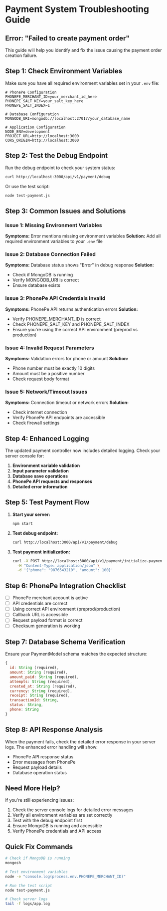# Payment System Troubleshooting Guide

## Error: "Failed to create payment order"

This guide will help you identify and fix the issue causing the payment order creation failure.

## Step 1: Check Environment Variables

Make sure you have all required environment variables set in your `.env` file:

```env
# PhonePe Configuration
PHONEPE_MERCHANT_ID=your_merchant_id_here
PHONEPE_SALT_KEY=your_salt_key_here
PHONEPE_SALT_INDEX=1

# Database Configuration
MONGODB_URI=mongodb://localhost:27017/your_database_name

# Application Configuration
NODE_ENV=development
PROJECT_URL=http://localhost:3000
CORS_ORIGIN=http://localhost:3000
```

## Step 2: Test the Debug Endpoint

Run the debug endpoint to check your system status:

```bash
curl http://localhost:3000/api/v1/payment/debug
```

Or use the test script:
```bash
node test-payment.js
```

## Step 3: Common Issues and Solutions

### Issue 1: Missing Environment Variables
**Symptoms:** Error mentions missing environment variables
**Solution:** Add all required environment variables to your `.env` file

### Issue 2: Database Connection Failed
**Symptoms:** Database status shows "Error" in debug response
**Solution:** 
- Check if MongoDB is running
- Verify MONGODB_URI is correct
- Ensure database exists

### Issue 3: PhonePe API Credentials Invalid
**Symptoms:** PhonePe API returns authentication errors
**Solution:**
- Verify PHONEPE_MERCHANT_ID is correct
- Check PHONEPE_SALT_KEY and PHONEPE_SALT_INDEX
- Ensure you're using the correct API environment (preprod vs production)

### Issue 4: Invalid Request Parameters
**Symptoms:** Validation errors for phone or amount
**Solution:**
- Phone number must be exactly 10 digits
- Amount must be a positive number
- Check request body format

### Issue 5: Network/Timeout Issues
**Symptoms:** Connection timeout or network errors
**Solution:**
- Check internet connection
- Verify PhonePe API endpoints are accessible
- Check firewall settings

## Step 4: Enhanced Logging

The updated payment controller now includes detailed logging. Check your server console for:

1. **Environment variable validation**
2. **Input parameter validation**
3. **Database save operations**
4. **PhonePe API requests and responses**
5. **Detailed error information**

## Step 5: Test Payment Flow

1. **Start your server:**
   ```bash
   npm start
   ```

2. **Test debug endpoint:**
   ```bash
   curl http://localhost:3000/api/v1/payment/debug
   ```

3. **Test payment initialization:**
   ```bash
   curl -X POST http://localhost:3000/api/v1/payment/initialize-payment \
     -H "Content-Type: application/json" \
     -d '{"phone": "9876543210", "amount": 100}'
   ```

## Step 6: PhonePe Integration Checklist

- [ ] PhonePe merchant account is active
- [ ] API credentials are correct
- [ ] Using correct API environment (preprod/production)
- [ ] Callback URL is accessible
- [ ] Request payload format is correct
- [ ] Checksum generation is working

## Step 7: Database Schema Verification

Ensure your PaymentModel schema matches the expected structure:

```javascript
{
  id: String (required),
  amount: String (required),
  amount_paid: String (required),
  attempts: String (required),
  created_at: String (required),
  currency: String (required),
  receipt: String (required),
  transactionId: String,
  status: String,
  phone: String
}
```

## Step 8: API Response Analysis

When the payment fails, check the detailed error response in your server logs. The enhanced error handling will show:

- PhonePe API response status
- Error messages from PhonePe
- Request payload details
- Database operation status

## Need More Help?

If you're still experiencing issues:

1. Check the server console logs for detailed error messages
2. Verify all environment variables are set correctly
3. Test with the debug endpoint first
4. Ensure MongoDB is running and accessible
5. Verify PhonePe credentials and API access

## Quick Fix Commands

```bash
# Check if MongoDB is running
mongosh

# Test environment variables
node -e "console.log(process.env.PHONEPE_MERCHANT_ID)"

# Run the test script
node test-payment.js

# Check server logs
tail -f logs/app.log
``` 